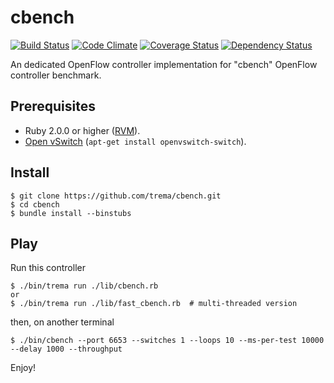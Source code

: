 cbench
======
[![Build Status](http://img.shields.io/travis/trema/cbench/develop.svg?style=flat)][travis]
[![Code Climate](http://img.shields.io/codeclimate/github/trema/cbench.svg?style=flat)][codeclimate]
[![Coverage Status](http://img.shields.io/coveralls/trema/cbench/develop.svg?style=flat)][coveralls]
[![Dependency Status](http://img.shields.io/gemnasium/trema/cbench.svg?style=flat)][gemnasium]

An dedicated OpenFlow controller implementation for "cbench" OpenFlow
controller benchmark.

[travis]: http://travis-ci.org/trema/cbench
[codeclimate]: https://codeclimate.com/github/trema/cbench
[coveralls]: https://coveralls.io/r/trema/cbench
[gemnasium]: https://gemnasium.com/trema/cbench


Prerequisites
-------------

* Ruby 2.0.0 or higher ([RVM][rvm]).
* [Open vSwitch][openvswitch] (`apt-get install openvswitch-switch`).

[rvm]: https://rvm.io/
[openvswitch]: https://openvswitch.org/


Install
-------

```
$ git clone https://github.com/trema/cbench.git
$ cd cbench
$ bundle install --binstubs
```


Play
----

Run this controller

```
$ ./bin/trema run ./lib/cbench.rb
or
$ ./bin/trema run ./lib/fast_cbench.rb  # multi-threaded version
```

then, on another terminal

```
$ ./bin/cbench --port 6653 --switches 1 --loops 10 --ms-per-test 10000 --delay 1000 --throughput
```

Enjoy!
